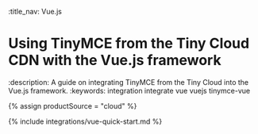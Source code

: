 :title_nav: Vue.js
# Using TinyMCE from the Tiny Cloud CDN with the Vue.js framework
:description: A guide on integrating TinyMCE from the Tiny Cloud into the Vue.js framework.
:keywords: integration integrate vue vuejs tinymce-vue

{% assign productSource = "cloud" %}

{% include integrations/vue-quick-start.md %}
